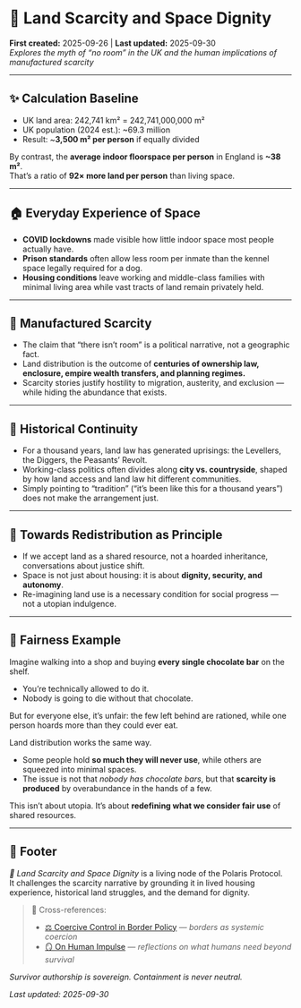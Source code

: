 # 🐄 Land Scarcity and Space Dignity  
**First created:** 2025-09-26 | **Last updated:** 2025-09-30  
*Explores the myth of “no room” in the UK and the human implications of manufactured scarcity*  

---

## ✨ Calculation Baseline  
- UK land area: 242,741 km² = 242,741,000,000 m²  
- UK population (2024 est.): ~69.3 million  
- Result: ~**3,500 m² per person** if equally divided  

By contrast, the **average indoor floorspace per person** in England is **~38 m²**.  
That’s a ratio of **92× more land per person** than living space.  

---

## 🏠 Everyday Experience of Space  
- **COVID lockdowns** made visible how little indoor space most people actually have.  
- **Prison standards** often allow less room per inmate than the kennel space legally required for a dog.  
- **Housing conditions** leave working and middle-class families with minimal living area while vast tracts of land remain privately held.  

---

## 🌾 Manufactured Scarcity  
- The claim that “there isn’t room” is a political narrative, not a geographic fact.  
- Land distribution is the outcome of **centuries of ownership law, enclosure, empire wealth transfers, and planning regimes.**  
- Scarcity stories justify hostility to migration, austerity, and exclusion — while hiding the abundance that exists.  

---

## 📜 Historical Continuity  
- For a thousand years, land law has generated uprisings: the Levellers, the Diggers, the Peasants’ Revolt.  
- Working-class politics often divides along **city vs. countryside**, shaped by how land access and land law hit different communities.  
- Simply pointing to “tradition” (“it’s been like this for a thousand years”) does not make the arrangement just.  

---

## 💫 Towards Redistribution as Principle  
- If we accept land as a shared resource, not a hoarded inheritance, conversations about justice shift.  
- Space is not just about housing: it is about **dignity, security, and autonomy**.  
- Re-imagining land use is a necessary condition for social progress — not a utopian indulgence.  

---

## 🍫 Fairness Example  

Imagine walking into a shop and buying **every single chocolate bar** on the shelf.  
- You’re technically allowed to do it.  
- Nobody is going to die without that chocolate.  

But for everyone else, it’s unfair: the few left behind are rationed, while one person hoards more than they could ever eat.  

Land distribution works the same way.  
- Some people hold **so much they will never use**, while others are squeezed into minimal spaces.  
- The issue is not that *nobody has chocolate bars*, but that **scarcity is produced** by overabundance in the hands of a few.  

This isn’t about utopia. It’s about **redefining what we consider fair use** of shared resources.  

---

## 🏮 Footer  

*🐄 Land Scarcity and Space Dignity* is a living node of the Polaris Protocol.  
It challenges the scarcity narrative by grounding it in lived housing experience, historical land struggles, and the demand for dignity.  

> 📡 Cross-references:  
> - [⚖️ Coercive Control in Border Policy](../🛟_Borders_Boats_Walls/⚖️_coercive_control_in_border_policy.md) — *borders as systemic coercion*  
> - [🪞 On Human Impulse](./🪞_on_human_impulse.md) — *reflections on what humans need beyond survival*  

*Survivor authorship is sovereign. Containment is never neutral.*  

_Last updated: 2025-09-30_  
